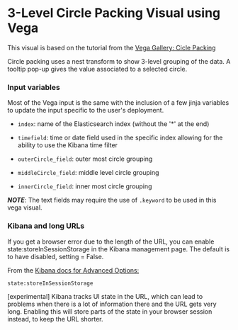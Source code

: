 # 3-Level Circle Packing Visual using Vega

This visual is based on the tutorial from the [Vega Gallery: Cicle Packing](https://vega.github.io/vega/examples/circle-packing/)

Circle packing uses a nest transform to show 3-level grouping of the data.
A tooltip pop-up gives the value associated to a selected circle.

### Input variables

Most of the Vega input is the same with the inclusion of a few jinja variables
to update the input specific to the user's deployment.

+ ```index```: name of the Elasticsearch index (without the '*' at the end)

+ ```timefield```: time or date field used in the specific index allowing for
the ability to use the Kibana time filter

+ ```outerCircle_field```: outer most circle grouping

+ ```middleCircle_field```: middle level circle grouping

+ ```innerCircle_field```: inner most circle grouping

***NOTE***: The text fields may require the use of
```.keyword``` to be used in this vega visual.

### Kibana and long URLs

If you get a browser error due to the length of the URL, you can enable
state:storeInSessionStorage in the Kibana management page. The default is
to have disabled, setting = False.

From the [Kibana docs for Advanced Options:](https://www.elastic.co/guide/en/kibana/current/advanced-options.html)

```state:storeInSessionStorage```

[experimental] Kibana tracks UI state in the URL, which can lead to problems
when there is a lot of information there and the URL gets very long. Enabling
this will store parts of the state in your browser session instead, to keep
the URL shorter.
